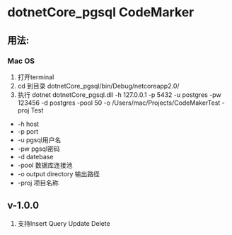 # dotnetCore_pgsql CodeMarker
## 用法: 
### Mac OS
1. 打开terminal
2. cd 到目录 dotnetCore_pgsql/bin/Debug/netcoreapp2.0/
3. 执行 dotnet dotnetCore_pgsql.dll -h 127.0.0.1 -p 5432 -u postgres -pw 123456 -d postgres -pool 50 -o /Users/mac/Projects/CodeMakerTest -proj Test
- -h host
- -p port
- -u pgsql用户名
- -pw pgsql密码
- -d datebase
- -pool 数据库连接池
- -o output directory 输出路径
- -proj 项目名称
## v-1.0.0
1. 支持Insert Query Update Delete
